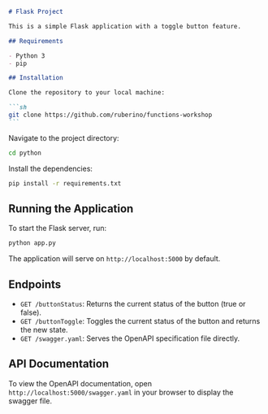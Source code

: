 ````markdown
# Flask Project

This is a simple Flask application with a toggle button feature.

## Requirements

- Python 3
- pip

## Installation

Clone the repository to your local machine:

```sh
git clone https://github.com/ruberino/functions-workshop
```
````

Navigate to the project directory:

```sh
cd python
```

Install the dependencies:

```sh
pip install -r requirements.txt
```

## Running the Application

To start the Flask server, run:

```sh
python app.py
```

The application will serve on `http://localhost:5000` by default.

## Endpoints

- `GET /buttonStatus`: Returns the current status of the button (true or false).
- `GET /buttonToggle`: Toggles the current status of the button and returns the new state.
- `GET /swagger.yaml`: Serves the OpenAPI specification file directly.

## API Documentation

To view the OpenAPI documentation, open `http://localhost:5000/swagger.yaml` in your browser to display the swagger file.

